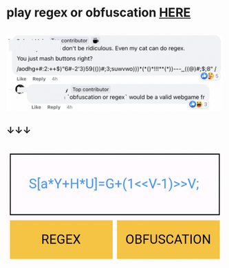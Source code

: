 # play regex or obfuscation <a href="https://regex-or-obfuscation.web.app/">HERE</a>

  <br>

<img src="./resources/pic1.png" alt="image" width="550">  

<br> 

## ↓↓↓

<br>

<img src="./resources/pic2.jpg" alt="image" width="550">  

